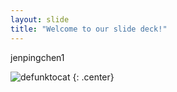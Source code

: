 ```yaml
---
layout: slide
title: "Welcome to our slide deck!"
---
```


jenpingchen1

![defunktocat](https://octodex.github.com/images/defunktocat.png)
{: .center}
